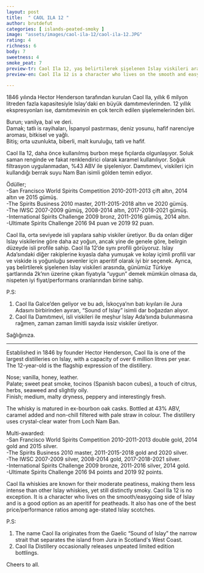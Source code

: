 ```yaml
---
layout: post
title:  " CAOL ILA 12 "
author: brutdefut
categories: [ islands-peated-smoky ]
image: "assets/images/caol-ila-12/caol-ila-12.JPG"
rating: 4
richness: 6
body: 7
sweetness: 4
smoke_peat: 7
preview-tr: Caol Ila 12, yaş belirtilerek şişelenen Islay viskileri arasında en iyi fiyat/performans oranlarından birine sahip.                 
preview-en: Caol Ila 12 is a character who lives on the smooth and easygoing side of Islay.               
     
---
```


1846 yılında Hector Henderson tarafından kurulan Caol Ila, yıllık 6 milyon litreden fazla kapasitesiyle Islay'daki en büyük damıtımevlerinden. 12 yıllık ekspresyonları ise, damıtımevinin en çok tercih edilen şişelemelerinden biri. 

Burun; vanilya, bal ve deri.   
Damak; tatlı is rayihaları, İspanyol pastırması, deniz yosunu, hafif narenciye aroması, bitkisel ve yağlı.  
Bitiş; orta uzunlukta, biberli, malt kuruluğu, tatlı ve hafif.    

Caol Ila 12, daha önce kullanılmış burbon meşe fıçılarda olgunlaşıyor. Soluk saman renginde ve fakat renklendirici olarak karamel kullanılıyor. Soğuk filtrasyon uygulanmadan, %43 ABV ile şişeleniyor. Damıtımevi, viskileri için kullandığı berrak suyu Nam Ban isimli gölden temin ediyor.  

Ödüller;  
-San Francisco World Spirits Competition 2010-2011-2013 çift altın, 2014 altın ve 2015 gümüş.  
-The Spirits Business 2010 master, 2011-2015-2018 altın ve 2020 gümüş.    
-The IWSC 2007-2009 gümüş, 2008-2014 altın, 2017-2018-2021 gümüş.  
-International Spirits Challenge 2009 bronz, 2011-2016 gümüş, 2014 altın.  
-Ultimate Spirits Challenge 2016 94 puan ve 2019 92 puan.    

Caol Ila, orta seviyede isli yapılara sahip viskiler üretiyor. Bu da onları diğer Islay viskilerine göre daha az yoğun, ancak yine de genele göre, belirgin düzeyde isli profile sahip. Caol Ila 12’de synı profili görüyoruz. Islay Ada’sındaki diğer rakiplerine kıyasla daha yumuşak ve kolay içimli profili var ve viskide is yoğunluğu sevenler için aperitif olarak iyi bir seçenek. Ayrıca, yaş belirtilerek şişelenen Islay viskileri arasında, günümüz Türkiye şartlarında 2k’nın üzerine çıkan fiyatıyla “uygun” demek mümkün olmasa da, nispeten iyi fiyat/performans oranlarından birine sahip.  

P.S:   
1. Caol Ila Galce’den geliyor ve bu adı, İskoçya’nın batı kıyıları ile Jura Adasını birbirinden ayıran, “Sound of Islay” isimli dar boğazdan alıyor.   
2. Caol Ila Damıtımevi, isli viskileri ile meşhur Islay Ada’sında bulunmasına rağmen, zaman zaman limitli sayıda issiz viskiler üretiyor.  

Sağlığınıza.          
   
-----------------------------------------------

<p id="english"></p>

Established in 1846 by founder Hector Henderson, Caol Ila is one of the largest distilleries on Islay, with a capacity of over 6 million litres per year. The 12-year-old is the flagship expression of the distillery. 
 
Nose; vanilla, honey, leather.  
Palate; sweet peat smoke, tocinos (Spanish bacon cubes), a touch of citrus, herbs, seaweed and slightly oily.   
Finish; medium, malty dryness, peppery and interestingly fresh.     

The whisky is matured in ex-bourbon oak casks. Bottled at 43% ABV, caramel added and non-chill filtered with pale straw in colour. The distillery uses crystal-clear water from Loch Nam Ban.  
     
Multi-awarded:    
-San Francisco World Spirits Competition 2010-2011-2013 double gold, 2014 gold and 2015 silver.  
-The Spirits Business 2010 master, 2011-2015-2018 gold and 2020 silver.    
-The IWSC 2007-2009 silver, 2008-2014 gold, 2017-2018-2021 silver.  
-International Spirits Challenge 2009 bronze, 2011-2016 silver, 2014 gold.  
-Ultimate Spirits Challenge 2016 94 points and 2019 92 points.    

Caol Ila whiskies are known for their moderate peatiness, making them less intense than other Islay whiskies, yet still distinctly smoky. Caol Ila 12 is no exception. It is a character who lives on the smooth/easygoing side of Islay and is a good option as an aperitif for peatheads. It also has one of the best price/performance ratios among age-stated Islay scotches. 

P.S:  
1. The name Caol Ila originates from the Gaelic “Sound of Islay” the narrow strait that separates the island from Jura in Scotland's West Coast.  
2. Caol Ila Distillery occasionally releases unpeated limited edition bottlings. 

Cheers to all.   

  
